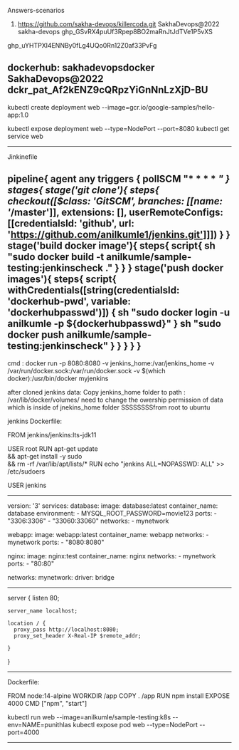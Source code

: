 Answers-scenarios

1. https://github.com/sakha-devops/killercoda.git
SakhaDevops@2022
sakha-devops
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

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


dockerhub:
sakhadevopsdocker
SakhaDevops@2022
dckr_pat_Af2kENZ9cQRpzYiGnNnLzXjD-BU
----------------------------------------

kubectl create deployment web --image=gcr.io/google-samples/hello-app:1.0

kubectl expose deployment web --type=NodePort --port=8080
kubectl get service web

------------------------------------------
Jinkinefile

pipeline{
    agent any
    triggers {
        pollSCM "* * * * *"
    }
    stages{
        stage('git clone'){
            steps{
                checkout([$class: 'GitSCM', branches: [[name: '*/master']], extensions: [], userRemoteConfigs: [[credentialsId: 'github', url: 'https://github.com/anilkumle1/jenkins.git']]])
            }
        }
        stage('build docker image'){
            steps{
                script{
                    sh "sudo docker build -t anilkumle/sample-testing:jenkinscheck ."
                }
            }
        }
        stage('push docker images'){
            steps{
                script{
                    withCredentials([string(credentialsId: 'dockerhub-pwd', variable: 'dockerhubpasswd')]) {
                    sh "sudo docker login -u anilkumle -p ${dockerhubpasswd}"
}
                    sh "sudo docker push anilkumle/sample-testing:jenkinscheck"
                }
            }
        }
    }
}
----------------------------------
 cmd : docker run -p 8080:8080 -v jenkins_home:/var/jenkins_home -v /var/run/docker.sock:/var/run/docker.sock -v $(which docker):/usr/bin/docker myjenkins

after cloned jenkins data:
Copy jenkins_home folder to path : /var/lib/docker/volumes/  need to change the owership permission of data which is inside of jnekins_home folder SSSSSSSSfrom root to ubuntu

jenkins Dockerfile:

FROM jenkins/jenkins:lts-jdk11

USER root
RUN apt-get update \
      && apt-get install -y sudo \
      && rm -rf /var/lib/apt/lists/*
RUN echo "jenkins ALL=NOPASSWD: ALL" >> /etc/sudoers

USER jenkins

-----------------------------------

version: '3'
services:
  database:
    image: database:latest
    container_name: database
    environment:
      - MYSQL_ROOT_PASSWORD=movie123
    ports:
      - "3306:3306"
      - "33060:33060"
    networks:
      - mynetwork

  webapp:
    image: webapp:latest
    container_name: webapp
    networks:
      - mynetwork
    ports:
      - "8080:8080"

  nginx:
    image: nginx:test
    container_name: nginx
    networks:
      - mynetwork
    ports:
      - "80:80"



networks:
  mynetwork:
    driver: bridge

  -----------------------------

  server {
    listen 80;

    server_name localhost;

    location / {
      proxy_pass http://localhost:8080;
      proxy_set_header X-Real-IP $remote_addr;

    }
}

--------------------------
Dockerfile:

FROM node:14-alpine
WORKDIR /app
COPY . /app
RUN npm install
EXPOSE 4000
CMD ["npm", "start"]


kubectl run web --image=anilkumle/sample-testing:k8s --env=NAME=punithlas
kubectl expose pod web --type=NodePort --port=4000

-------------------------
